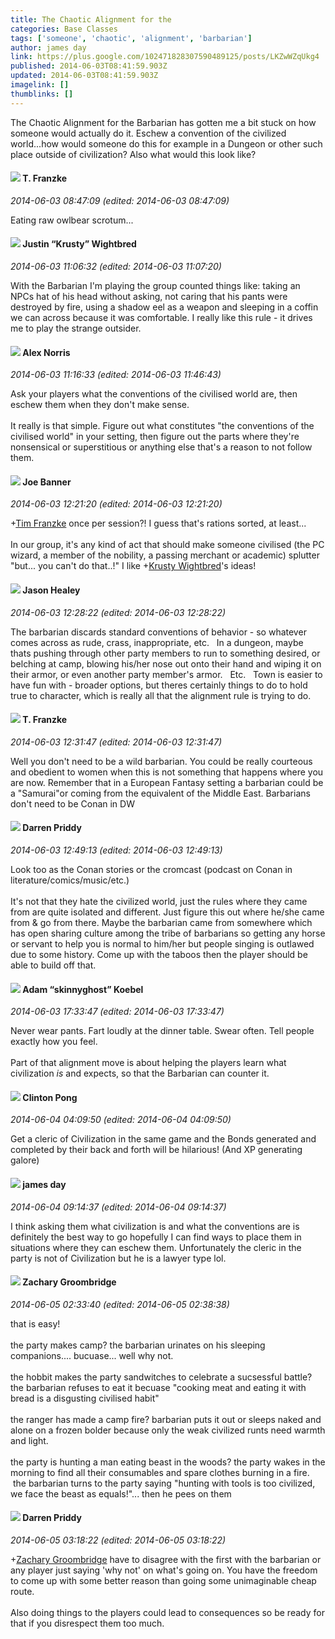 ```yaml
---
title: The Chaotic Alignment for the
categories: Base Classes
tags: ['someone', 'chaotic', 'alignment', 'barbarian']
author: james day
link: https://plus.google.com/102471828307590489125/posts/LKZwWZqUkg4
published: 2014-06-03T08:41:59.903Z
updated: 2014-06-03T08:41:59.903Z
imagelink: []
thumblinks: []
---
```


The Chaotic Alignment for the Barbarian has gotten me a bit stuck on how someone would actually do it. Eschew a convention of the civilized world...how would someone do this for example in a Dungeon or other such place outside of civilization? Also what would this look like? 
<div id='comment z13iyhxzgk3hjrk3n23kvzyq4tnturruy'>
  <h4><img src='{{site.baseurl}}//images/avatars/110330901807759406775_photo.jpg'> T. Franzke</h4>
      <p><cite>2014-06-03 08:47:09 (edited: 2014-06-03 08:47:09)</cite></p>
        <p>Eating raw owlbear scrotum...</p>
</div>
        

<div id='comment z13iyhxzgk3hjrk3n23kvzyq4tnturruy'>
  <h4><img src='{{site.baseurl}}//images/avatars/116619544191940331555_photo.jpg'> Justin “Krusty” Wightbred</h4>
      <p><cite>2014-06-03 11:06:32 (edited: 2014-06-03 11:07:20)</cite></p>
        <p>With the Barbarian I&#39;m playing the group counted things like: taking an NPCs hat of his head without asking, not caring that his pants were destroyed by fire, using a shadow eel as a weapon and sleeping in a coffin we can across because it was comfortable. I really like this rule - it drives me to play the strange outsider.</p>
</div>
        

<div id='comment z13iyhxzgk3hjrk3n23kvzyq4tnturruy'>
  <h4><img src='{{site.baseurl}}//images/avatars/112750659160242168572_photo.jpg'> Alex Norris</h4>
      <p><cite>2014-06-03 11:16:33 (edited: 2014-06-03 11:46:43)</cite></p>
        <p>Ask your players what the conventions of the civilised world are, then eschew them when they don&#39;t make sense.<br /><br />It really is that simple. Figure out what constitutes &quot;the conventions of the civilised world&quot; in your setting, then figure out the parts where they&#39;re nonsensical or superstitious or anything else that&#39;s a reason to not follow them.</p>
</div>
        

<div id='comment z13iyhxzgk3hjrk3n23kvzyq4tnturruy'>
  <h4><img src='{{site.baseurl}}//images/avatars/103619294696451727396_photo.jpg'> Joe Banner</h4>
      <p><cite>2014-06-03 12:21:20 (edited: 2014-06-03 12:21:20)</cite></p>
        <p><span class="proflinkWrapper"><span class="proflinkPrefix">+</span><a class="proflink" href="https://plus.google.com/110330901807759406775" oid="110330901807759406775">Tim Franzke</a></span> once per session?! I guess that&#39;s rations sorted, at least...<br /><br />In our group, it&#39;s any kind of act that should make someone civilised (the PC wizard, a member of the nobility, a passing merchant or academic) splutter &quot;but... you can&#39;t do that..!&quot; I like <span class="proflinkWrapper"><span class="proflinkPrefix">+</span><a class="proflink" href="https://plus.google.com/116619544191940331555" oid="116619544191940331555">Krusty Wightbred</a></span>&#39;s ideas!</p>
</div>
        

<div id='comment z13iyhxzgk3hjrk3n23kvzyq4tnturruy'>
  <h4><img src='{{site.baseurl}}//images/avatars/106145172252883833320_photo.jpg'> Jason Healey</h4>
      <p><cite>2014-06-03 12:28:22 (edited: 2014-06-03 12:28:22)</cite></p>
        <p>The barbarian discards standard conventions of behavior - so whatever comes across as rude, crass, inappropriate, etc.   In a dungeon, maybe thats pushing through other party members to run to something desired, or belching at camp, blowing his/her nose out onto their hand and wiping it on their armor, or even another party member&#39;s armor.   Etc.   Town is easier to have fun with - broader options, but theres certainly things to do to hold true to character, which is really all that the alignment rule is trying to do.</p>
</div>
        

<div id='comment z13iyhxzgk3hjrk3n23kvzyq4tnturruy'>
  <h4><img src='{{site.baseurl}}//images/avatars/110330901807759406775_photo.jpg'> T. Franzke</h4>
      <p><cite>2014-06-03 12:31:47 (edited: 2014-06-03 12:31:47)</cite></p>
        <p>Well you don&#39;t need to be a wild barbarian. You could be really courteous and obedient to women when this is not something that happens where you are now. Remember that in a European Fantasy setting a barbarian could be a &quot;Samurai&quot;or coming from the equivalent of the Middle East. Barbarians don&#39;t need to be Conan in DW</p>
</div>
        

<div id='comment z13iyhxzgk3hjrk3n23kvzyq4tnturruy'>
  <h4><img src='{{site.baseurl}}//images/avatars/105875318948666656289_photo.jpg'> Darren Priddy</h4>
      <p><cite>2014-06-03 12:49:13 (edited: 2014-06-03 12:49:13)</cite></p>
        <p>Look too as the Conan stories or the cromcast (podcast on Conan in literature/comics/music/etc.)<br /><br />It&#39;s not that they hate the civilized world, just the rules where they came from are quite isolated and different. Just figure this out where he/she came from &amp; go from there. Maybe the barbarian came from somewhere which has open sharing culture among the tribe of barbarians so getting any horse or servant to help you is normal to him/her but people singing is outlawed due to some history. Come up with the taboos then the player should be able to build off that.</p>
</div>
        

<div id='comment z13iyhxzgk3hjrk3n23kvzyq4tnturruy'>
  <h4><img src='{{site.baseurl}}//images/avatars/112484087750169360510_photo.jpg'> Adam “skinnyghost” Koebel</h4>
      <p><cite>2014-06-03 17:33:47 (edited: 2014-06-03 17:33:47)</cite></p>
        <p>Never wear pants. Fart loudly at the dinner table. Swear often. Tell people exactly how you feel.<br /><br />Part of that alignment move is about helping the players learn what civilization <i>is</i> and expects, so that the Barbarian can counter it.</p>
</div>
        

<div id='comment z13iyhxzgk3hjrk3n23kvzyq4tnturruy'>
  <h4><img src='{{site.baseurl}}//images/avatars/104073087524335945732_photo.jpg'> Clinton Pong</h4>
      <p><cite>2014-06-04 04:09:50 (edited: 2014-06-04 04:09:50)</cite></p>
        <p>Get a cleric of Civilization in the same game and the Bonds generated and completed by their back and forth will be hilarious!  (And XP generating galore)</p>
</div>
        

<div id='comment z13iyhxzgk3hjrk3n23kvzyq4tnturruy'>
  <h4><img src='{{site.baseurl}}//images/avatars/102471828307590489125_photo.jpg'> james day</h4>
      <p><cite>2014-06-04 09:14:37 (edited: 2014-06-04 09:14:37)</cite></p>
        <p>I think asking them what civilization is and what the conventions are is definitely the best way to go hopefully I can find ways to place them in situations where they can eschew them. Unfortunately the cleric in the party is not of Civilization but he is a lawyer type lol.  </p>
</div>
        

<div id='comment z13iyhxzgk3hjrk3n23kvzyq4tnturruy'>
  <h4><img src='{{site.baseurl}}//images/avatars/113145103498214834278_photo.jpg'> Zachary Groombridge</h4>
      <p><cite>2014-06-05 02:33:40 (edited: 2014-06-05 02:38:38)</cite></p>
        <p>that is easy! <br /><br />the party makes camp? the barbarian urinates on his sleeping companions.... bucuase... well why not.<br /><br />the hobbit makes the party sandwitches to celebrate a sucsessful battle? the barbarian refuses to eat it becuase &quot;cooking meat and eating it with bread is a disgusting civilised habit&quot;<br /><br />the ranger has made a camp fire? barbarian puts it out or sleeps naked and alone on a frozen bolder because only the weak civilized runts need warmth and light.<br /><br />the party is hunting a man eating beast in the woods? the party wakes in the morning to find all their consumables and spare clothes burning in a fire.  the barbarian turns to the party saying &quot;hunting with tools is too civilized, we face the beast as equals!&quot;... then he pees on them</p>
</div>
        

<div id='comment z13iyhxzgk3hjrk3n23kvzyq4tnturruy'>
  <h4><img src='{{site.baseurl}}//images/avatars/105875318948666656289_photo.jpg'> Darren Priddy</h4>
      <p><cite>2014-06-05 03:18:22 (edited: 2014-06-05 03:18:22)</cite></p>
        <p><span class="proflinkWrapper"><span class="proflinkPrefix">+</span><a class="proflink" href="https://plus.google.com/113145103498214834278" oid="113145103498214834278">Zachary Groombridge</a></span> have to disagree with the first with the barbarian or any player just saying &#39;why not&#39; on what&#39;s going on. You have the freedom to come up with some better reason than going some unimaginable cheap route.<br /><br />Also doing things to the players could lead to consequences so be ready for that if you disrespect them too much.</p>
</div>
        